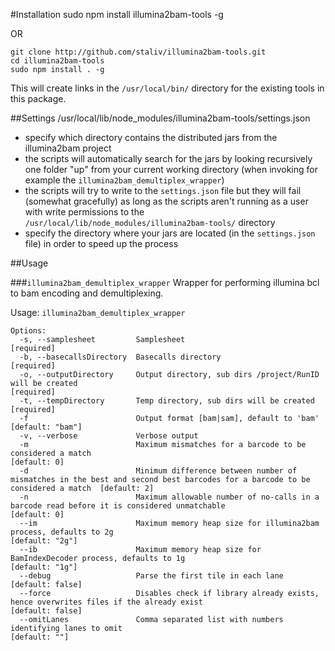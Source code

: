 #Installation
	sudo npm install illumina2bam-tools -g

OR

	git clone http://github.com/staliv/illumina2bam-tools.git
	cd illumina2bam-tools
	sudo npm install . -g

This will create links in the `/usr/local/bin/` directory for the existing tools in this package. 

##Settings
	/usr/local/lib/node_modules/illumina2bam-tools/settings.json

- specify which directory contains the distributed jars from the illumina2bam project
- the scripts will automatically search for the jars by looking recursively one folder "up" from your current working directory (when invoking for example the `illumina2bam_demultiplex_wrapper`)
- the scripts will try to write to the `settings.json` file but they will fail (somewhat gracefully) as long as the scripts aren't running as a user with write permissions to the `/usr/local/lib/node_modules/illumina2bam-tools/` directory
- specify the directory where your jars are located (in the `settings.json` file) in order to speed up the process

##Usage

###`illumina2bam_demultiplex_wrapper`
Wrapper for performing illumina bcl to bam encoding and demultiplexing.

Usage: `illumina2bam_demultiplex_wrapper`

	Options:
	  -s, --samplesheet         Samplesheet                                                                                                                  [required]
	  -b, --basecallsDirectory  Basecalls directory                                                                                                          [required]
	  -o, --outputDirectory     Output directory, sub dirs /project/RunID will be created                                                                    [required]
	  -t, --tempDirectory       Temp directory, sub dirs will be created                                                                                     [required]
	  -f                        Output format [bam|sam], default to 'bam'                                                                                    [default: "bam"]
	  -v, --verbose             Verbose output                                                                                                             
	  -m                        Maximum mismatches for a barcode to be considered a match                                                                    [default: 0]
	  -d                        Minimum difference between number of mismatches in the best and second best barcodes for a barcode to be considered a match  [default: 2]
	  -n                        Maximum allowable number of no-calls in a barcode read before it is considered unmatchable                                   [default: 0]
	  --im                      Maximum memory heap size for illumina2bam process, defaults to 2g                                                            [default: "2g"]
	  --ib                      Maximum memory heap size for BamIndexDecoder process, defaults to 1g                                                         [default: "1g"]
	  --debug                   Parse the first tile in each lane                                                                                            [default: false]
	  --force                   Disables check if library already exists, hence overwrites files if the already exist                                        [default: false]
	  --omitLanes               Comma separated list with numbers identifying lanes to omit                                                                  [default: ""]

